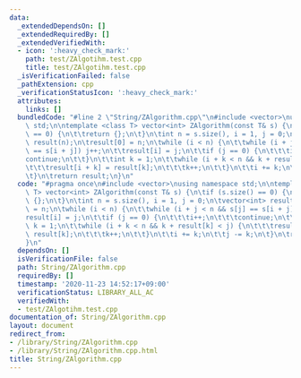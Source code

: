 ```yaml
---
data:
  _extendedDependsOn: []
  _extendedRequiredBy: []
  _extendedVerifiedWith:
  - icon: ':heavy_check_mark:'
    path: test/ZAlgotihm.test.cpp
    title: test/ZAlgotihm.test.cpp
  _isVerificationFailed: false
  _pathExtension: cpp
  _verificationStatusIcon: ':heavy_check_mark:'
  attributes:
    links: []
  bundledCode: "#line 2 \"String/ZAlgorithm.cpp\"\n#include <vector>\nusing namespace\
    \ std;\n\ntemplate <class T> vector<int> ZAlgorithm(const T& s) {\n\tif (s.size()\
    \ == 0) {\n\t\treturn {};\n\t}\n\tint n = s.size(), i = 1, j = 0;\n\tvector<int>\
    \ result(n);\n\tresult[0] = n;\n\twhile (i < n) {\n\t\twhile (i + j < n && s[j]\
    \ == s[i + j]) j++;\n\t\tresult[i] = j;\n\t\tif (j == 0) {\n\t\t\ti++;\n\t\t\t\
    continue;\n\t\t}\n\t\tint k = 1;\n\t\twhile (i + k < n && k + result[k] < j) {\n\
    \t\t\tresult[i + k] = result[k];\n\t\t\tk++;\n\t\t}\n\t\ti += k;\n\t\tj -= k;\n\
    \t}\n\treturn result;\n}\n"
  code: "#pragma once\n#include <vector>\nusing namespace std;\n\ntemplate <class\
    \ T> vector<int> ZAlgorithm(const T& s) {\n\tif (s.size() == 0) {\n\t\treturn\
    \ {};\n\t}\n\tint n = s.size(), i = 1, j = 0;\n\tvector<int> result(n);\n\tresult[0]\
    \ = n;\n\twhile (i < n) {\n\t\twhile (i + j < n && s[j] == s[i + j]) j++;\n\t\t\
    result[i] = j;\n\t\tif (j == 0) {\n\t\t\ti++;\n\t\t\tcontinue;\n\t\t}\n\t\tint\
    \ k = 1;\n\t\twhile (i + k < n && k + result[k] < j) {\n\t\t\tresult[i + k] =\
    \ result[k];\n\t\t\tk++;\n\t\t}\n\t\ti += k;\n\t\tj -= k;\n\t}\n\treturn result;\n\
    }\n"
  dependsOn: []
  isVerificationFile: false
  path: String/ZAlgorithm.cpp
  requiredBy: []
  timestamp: '2020-11-23 14:52:17+09:00'
  verificationStatus: LIBRARY_ALL_AC
  verifiedWith:
  - test/ZAlgotihm.test.cpp
documentation_of: String/ZAlgorithm.cpp
layout: document
redirect_from:
- /library/String/ZAlgorithm.cpp
- /library/String/ZAlgorithm.cpp.html
title: String/ZAlgorithm.cpp
---
```

